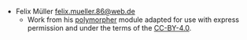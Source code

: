 - Felix Müller <felix.mueller.86@web.de>
    - Work from his [polymorpher](https://github.com/syl3r86/polymorpher) module adapted for use with express permission
      and under the terms of the [CC-BY-4.0](https://creativecommons.org/licenses/by/4.0/).
